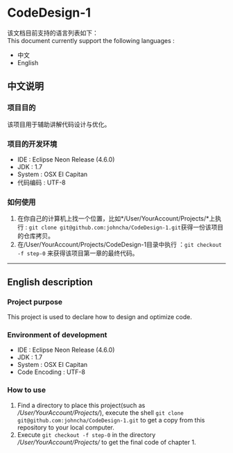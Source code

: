 # CodeDesign-1  
该文档目前支持的语言列表如下：   
This document currently support the following languages :   
- 中文
- English

## 中文说明
### 项目目的
该项目用于辅助讲解代码设计与优化。
### 项目的开发环境
- IDE : Eclipse Neon Release (4.6.0)
- JDK : 1.7
- System : OSX EI Capitan
- 代码编码 : UTF-8  

### 如何使用  
1. 在你自己的计算机上找一个位置，比如*/User/YourAccount/Projects/*上执行 : `git clone git@github.com:johncha/CodeDesign-1.git`获得一份该项目的仓库拷贝。  
2. 在/User/YourAccount/Projects/CodeDesign-1目录中执行 ：`git checkout -f step-0` 来获得该项目第一章的最终代码。

---

## English description
### Project purpose
This project is used to declare how to design and optimize code.
### Environment of development
- IDE : Eclipse Neon Release (4.6.0)
- JDK : 1.7
- System : OSX EI Capitan
- Code Encoding : UTF-8  

### How to use  
1. Find a directory to place this project(such as */User/YourAccount/Projects/*), execute the shell `git clone git@github.com:johncha/CodeDesign-1.git` to get a copy from this repository to your local computer.  
2. Execute `git checkout -f step-0` in the directory */User/YourAccount/Projects/* to get the final code of chapter 1.
